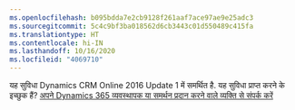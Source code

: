 ```yaml
---
ms.openlocfilehash: b095bdda7e2cb9128f261aaf7ace97ae9e25adc3
ms.sourcegitcommit: 5c4c9bf3ba018562d6cb3443c01d550489c415fa
ms.translationtype: HT
ms.contentlocale: hi-IN
ms.lasthandoff: 10/16/2020
ms.locfileid: "4069710"
---
```

यह सुविधा Dynamics CRM Online 2016 Update 1 में समर्थित है. यह सुविधा प्राप्त करने के इच्छुक हैं? [अपने Dynamics 365 व्यवस्थापक या समर्थन प्रदान करने वाले व्यक्ति से संपर्क करें](https://docs.microsoft.com/dynamics365/customerengagement/on-premises/basics/find-administrator-support)
